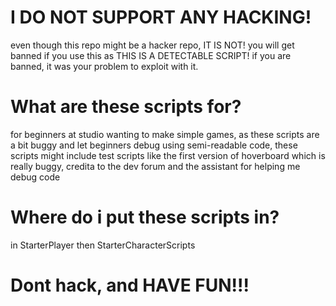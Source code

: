 # I DO NOT SUPPORT ANY HACKING!
even though this repo might be a hacker repo, IT IS NOT! you will get banned if you use this as THIS IS A DETECTABLE SCRIPT! if you are banned, it was your problem to exploit with it.

# What are these scripts for?
for beginners at studio wanting to make simple games, as these scripts are a bit buggy and let beginners debug using semi-readable code, these scripts might include test scripts like the first version of hoverboard which is really buggy, credita to the dev forum and the assistant for helping me debug code

# Where do i put these scripts in?
in StarterPlayer then StarterCharacterScripts

# Dont hack, and HAVE FUN!!!
